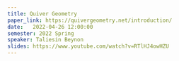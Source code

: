 ```yaml
---
title: Quiver Geometry
paper_link: https://quivergeometry.net/introduction/
date:   2022-04-26 12:00:00
semester: 2022 Spring
speaker: Taliesin Beynon
slides: https://www.youtube.com/watch?v=RTlHJ4owHZU
---
```

